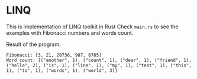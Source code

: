 # LINQ

This is implementation of LINQ toolkit in Rust
Check `main.rs` to see the examples with Fibonacci numbers and words count.

Result of the program:
```
Fibonacci: [3, 21, 20736, 987, 6765]
Word count: [("another", 1), ("count", 1), ("dear", 1), ("friend", 1), ("hello", 2), ("is", 1), ("line", 1), ("my", 1), ("test", 1), ("this", 1), ("to", 1), ("words", 1), ("world", 3)]
```